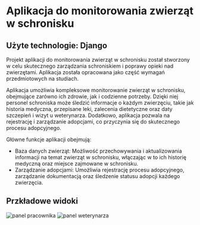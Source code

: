 # Aplikacja do monitorowania zwierząt w schronisku
## Użyte technologie: Django
Projekt aplikacji do monitorowania zwierząt w schronisku został stworzony w celu skutecznego zarządzania schroniskiem i poprawy opieki nad zwierzętami. 
Aplikacja została opracowana jako część wymagań przedmiotowych na studiach.

Aplikacja umożliwia kompleksowe monitorowanie zwierząt w schronisku, obejmujące zarówno ich zdrowie, jak i codzienne potrzeby. 
Dzięki niej personel schroniska może śledzić informacje o każdym zwierzęciu, takie jak historia medyczna, przepisane leki, zalecenia dietetyczne oraz daty szczepień i wizyt u weterynarza. 
Dodatkowo, aplikacja pozwala na rejestrację i zarządzanie adopcjami, co przyczynia się do skutecznego procesu adopcyjnego.

Główne funkcje aplikacji obejmują:

- Baza danych zwierząt: Możliwość przechowywania i aktualizowania informacji na temat zwierząt w schronisku, włączając w to ich historię medyczną oraz miejsce zajmowane w schronisku.
- Zarządzanie adopcjami: Umożliwia rejestrację procesu adopcyjnego, zarządzanie dokumentacją oraz śledzenie statusu adopcji każdego zwierzęcia.

## Przkładowe widoki

![panel pracownika](https://github.com/selfwezmir/schronisko/blob/main/img/panel%20pracownika.png)
![panel weterynarza](https://github.com/selfwezmir/schronisko/blob/main/img/panel%20pracownika.png)

